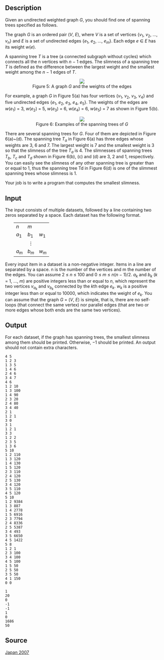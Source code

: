 <h2>Description</h2><p>Given an undirected weighted graph <i>G</i>, you should find one of spanning trees specified as follows.</p><p>The graph <i>G</i> is an ordered pair (<i>V</i>, <i>E</i>), where <i>V</i> is a set of vertices {<i>v</i><sub>1</sub>, <i>v</i><sub>2</sub>, …, <i>v<sub>n</sub></i>} and <i>E</i> is a set of undirected edges {<i>e</i><sub>1</sub>, <i>e</i><sub>2</sub>, …, <i>e<sub>m</sub></i>}. Each edge <i>e</i> ∈ <i>E</i> has its weight <i>w</i>(<i>e</i>).</p><p>A spanning tree <i>T</i> is a tree (a connected subgraph without cycles) which connects all the n vertices with <i>n</i> − 1 edges. The slimness of a spanning tree <i>T</i> is defined as the difference between the largest weight and the smallest weight among the <i>n</i> − 1 edges of <i>T</i>.</p><div align="center"><img src="images/3522_1.png"><br>Figure 5: A graph <i>G</i> and the weights of the edges</div><p>For example, a graph <i>G</i> in Figure 5(a) has four vertices {<i>v</i><sub>1</sub>, <i>v</i><sub>2</sub>, <i>v</i><sub>3</sub>, <i>v</i><sub>4</sub>} and five undirected edges {<i>e</i><sub>1</sub>, <i>e</i><sub>2</sub>, <i>e</i><sub>3</sub>, <i>e</i><sub>4</sub>, <i>e</i><sub>5</sub>}. The weights of the edges are <i>w</i>(<i>e</i><sub>1</sub>) = 3, <i>w</i>(<i>e</i><sub>2</sub>) = 5, <i>w</i>(<i>e</i><sub>3</sub>) = 6, <i>w</i>(<i>e</i><sub>4</sub>) = 6, <i>w</i>(<i>e</i><sub>5</sub>) = 7 as shown in Figure 5(b).</p><div align="center"><img src="images/3522_2.png"><br>Figure 6: Examples of the spanning trees of <i>G</i></div><p>There are several spanning trees for <i>G</i>. Four of them are depicted in Figure 6(a)~(d). The spanning tree <i>T<sub>a</sub></i> in Figure 6(a) has three edges whose weights are 3, 6 and 7. The largest weight is 7 and the smallest weight is 3 so that the slimness of the tree <i>T<sub>a</sub></i> is 4. The slimnesses of spanning trees <i>T<sub>b</sub></i>, <i>T<sub>c</sub></i> and <i>T<sub>d</sub></i> shown in Figure 6(b), (c) and (d) are 3, 2 and 1, respectively. You can easily see the slimness of any other spanning tree is greater than or equal to 1, thus the spanning tree Td in Figure 6(d) is one of the slimmest spanning trees whose slimness is 1.</p><p>Your job is to write a program that computes the smallest slimness.</p><h2>Input</h2><p>The input consists of multiple datasets, followed by a line containing two zeros separated by a space. Each dataset has the following format.</p><div style="padding-left: 2em;"><table border="0"><tbody><tr><td><i>n</i></td><td><i>m</i></td><td></td></tr><tr><td><i>a</i><sub>1</sub></td><td><i>b</i><sub>1</sub></td><td><i>w</i><sub>1</sub></td></tr><tr><td></td><td align="center">⋮</td><td></td></tr><tr><td><i>a<sub>m</sub></i></td><td><i>b<sub>m</sub></i></td><td><i>w<sub>m</sub></i></td></tr></tbody></table></div><p>Every input item in a dataset is a non-negative integer. Items in a line are separated by a space. n is the number of the vertices and m the number of the edges. You can assume 2 ≤ <i>n</i> ≤ 100 and 0 ≤ <i>m</i> ≤ <i>n</i>(<i>n</i> − 1)/2. <i>a<sub>k</sub></i> and <i>b<sub>k</sub></i> (<i>k</i> = 1, …, <i>m</i>) are positive integers less than or equal to <i>n</i>, which represent the two vertices <i>v<sub>a<sub>k</sub></sub></i> and <i>v<sub>b<sub>k</sub></sub></i> connected by the <i>k</i>th edge <i>e<sub>k</sub></i>. <i>w<sub>k</sub></i> is a positive integer less than or equal to 10000, which indicates the weight of <i>e<sub>k</sub></i>. You can assume that the graph <i>G</i> = (<i>V</i>, <i>E</i>) is simple, that is, there are no self-loops (that connect the same vertex) nor parallel edges (that are two or more edges whose both ends are the same two vertices).</p><h2>Output</h2><p>For each dataset, if the graph has spanning trees, the smallest slimness among them should be printed. Otherwise, −1 should be printed. An output should not contain extra characters.</p><pre><code class="language-input1">4 5
1 2 3
1 3 5
1 4 6
2 4 6
3 4 7
4 6
1 2 10
1 3 100
1 4 90
2 3 20
2 4 80
3 4 40
2 1
1 2 1
3 0
3 1
1 2 1
3 3
1 2 2
2 3 5
1 3 6
5 10
1 2 110
1 3 120
1 4 130
1 5 120
2 3 110
2 4 120
2 5 130
3 4 120
3 5 110
4 5 120
5 10
1 2 9384
1 3 887
1 4 2778
1 5 6916
2 3 7794
2 4 8336
2 5 5387
3 4 493
3 5 6650
4 5 1422
5 8
1 2 1
2 3 100
3 4 100
4 5 100
1 5 50
2 5 50
3 5 50
4 1 150
0 0</code></pre><pre><code class="language-output1">1
20
0
-1
-1
1
0
1686
50</code></pre><h2>Source</h2><a href="searchproblem?field=source&amp;key=Japan+2007">Japan 2007</a>